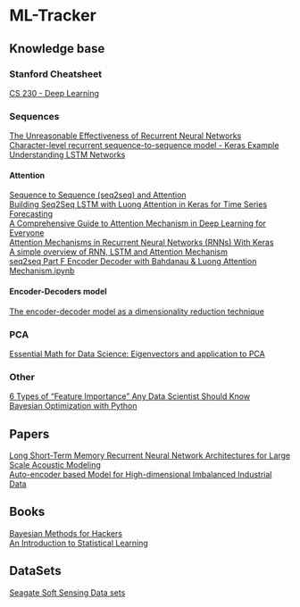 # ML-Tracker
## Knowledge base
### Stanford Cheatsheet
[CS 230 - Deep Learning](https://stanford.edu/~shervine/teaching/cs-230/cheatsheet-convolutional-neural-networks)  
### Sequences  
[The Unreasonable Effectiveness of Recurrent Neural Networks](http://karpathy.github.io/2015/05/21/rnn-effectiveness/)  
[Character-level recurrent sequence-to-sequence model - Keras Example](https://keras.io/examples/nlp/lstm_seq2seq/)  
[Understanding LSTM Networks](https://colah.github.io/posts/2015-08-Understanding-LSTMs/)  
#### Attention  
[Sequence to Sequence (seq2seq) and Attention](https://lena-voita.github.io/nlp_course/seq2seq_and_attention.html)  
[Building Seq2Seq LSTM with Luong Attention in Keras for Time Series Forecasting](https://levelup.gitconnected.com/building-seq2seq-lstm-with-luong-attention-in-keras-for-time-series-forecasting-1ee00958decb)  
[A Comprehensive Guide to Attention Mechanism in Deep Learning for Everyone](https://www.analyticsvidhya.com/blog/2019/11/comprehensive-guide-attention-mechanism-deep-learning/)  
[Attention Mechanisms in Recurrent Neural Networks (RNNs) With Keras](https://blog.paperspace.com/seq-to-seq-attention-mechanism-keras/)  
[A simple overview of RNN, LSTM and Attention Mechanism](https://medium.com/swlh/a-simple-overview-of-rnn-lstm-and-attention-mechanism-9e844763d07b)  
[seq2seq Part F Encoder Decoder with Bahdanau & Luong  Attention Mechanism.ipynb](https://colab.research.google.com/github/kmkarakaya/ML_tutorials/blob/master/seq2seq_Part_F_Encoder_Decoder_with_Bahdanau_%26_Luong_Attention_Mechanism.ipynb#scrollTo=fm4n9GWCB0mk)  
#### Encoder-Decoders model  
[The encoder-decoder model as a dimensionality reduction technique](https://ekamperi.github.io/machine%20learning/2021/01/21/encoder-decoder-model.html)  
### PCA  
[Essential Math for Data Science: Eigenvectors and application to PCA](https://towardsdatascience.com/essential-math-for-data-science-eigenvectors-and-application-to-pca-6f85d11ceb64)  
### Other  
[6 Types of “Feature Importance” Any Data Scientist Should Know](https://towardsdatascience.com/6-types-of-feature-importance-any-data-scientist-should-master-1bfd566f21c9)  
[Bayesian Optimization with Python](https://towardsdatascience.com/bayesian-optimization-with-python-85c66df711ec)  
## Papers  
[Long Short-Term Memory Recurrent Neural Network Architectures
for Large Scale Acoustic Modeling](https://static.googleusercontent.com/media/research.google.com/en//pubs/archive/43905.pdf)  
[Auto-encoder based Model for High-dimensional Imbalanced Industrial Data](https://arxiv.org/ftp/arxiv/papers/2108/2108.02083.pdf)  
## Books  
[Bayesian Methods for Hackers](https://github.com/CamDavidsonPilon/Probabilistic-Programming-and-Bayesian-Methods-for-Hackers)  
[An Introduction to Statistical Learning](https://static1.squarespace.com/static/5ff2adbe3fe4fe33db902812/t/6009dd9fa7bc363aa822d2c7/1611259312432/ISLR+Seventh+Printing.pdf)  
## DataSets
[Seagate Soft Sensing Data sets](https://github.com/Seagate/softsensing_data)
